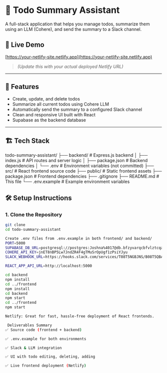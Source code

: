 # 📝 Todo Summary Assistant

A full-stack application that helps you manage todos, summarize them using an LLM (Cohere), and send the summary to a Slack channel.

## 🚀 Live Demo

[https://your-netlify-site.netlify.app](https://your-netlify-site.netlify.app)  
> _(Update this with your actual deployed Netlify URL)_

---

## 🧩 Features

- Create, update, and delete todos
- Summarize all current todos using Cohere LLM
- Automatically send the summary to a configured Slack channel
- Clean and responsive UI built with React
- Supabase as the backend database

---

## 🏗 Tech Stack

todo-summary-assistant/
├── backend/                # Express.js backend
│   ├── index.js            # API routes and server logic
│   ├── package.json        # Backend dependencies
│   └── .env                # Environment variables (not committed)
├── src/                    # React frontend source code
├── public/                 # Static frontend assets
├── package.json            # Frontend dependencies
├── .gitignore
├── README.md               # This file
└── .env.example            # Example environment variables

## 🛠 Setup Instructions

### 1. Clone the Repository

```bash
git clone 
cd todo-summary-assistant

Create .env files from .env.example in both frontend/ and backend/
PORT=5000
SUPABASE_DB_URL=postgresql://postgres:Joshna%4017@db.bfzyvarqcbfvlztcqabj.supabase.co:5432/postgres
COHERE_API_KEY=jnET8nBP5Lw7JndZR4F4gTMuSrOpUgf1zPsiYJyu
SLACK_WEBHOOK_URL=https://hooks.slack.com/services/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

REACT_APP_API_URL=http://localhost:5000

cd backend
npm install
cd ../frontend
npm install
cd backend
npm start
cd ../frontend
npm start

Netlify: Great for fast, hassle-free deployment of React frontends.

 Deliverables Summary
✅ Source code (frontend + backend)

✅ .env.example for both environments

✅ Slack & LLM integration

✅ UI with todo editing, deleting, adding

✅ Live frontend deployment (Netlify)

